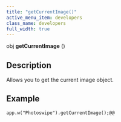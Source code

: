```yaml
---
title: "getCurrentImage()"
active_menu_item: developers
class_name: developers
full_width: true
---
```



obj **getCurrentImage** ()

## Description

Allows you to get the current image object.

## Example

    app.w("Photoswipe").getCurrentImage();@@
   

